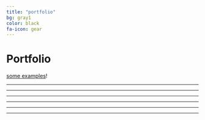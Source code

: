 ```yaml
---
title: "portfolio"
bg: gray1
color: black
fa-icon: gear
---
```


# Portfolio

[some examples](https://github.com/t413/SinglePaged#fancy-jekyll-powered-single-page-site)!



- - - 
- - -
- - - 
- - -
- - - 
- - -